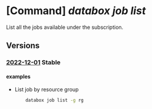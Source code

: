 # [Command] _databox job list_

List all the jobs available under the subscription.

## Versions

### [2022-12-01](/Resources/mgmt-plane/L3N1YnNjcmlwdGlvbnMve30vcHJvdmlkZXJzL21pY3Jvc29mdC5kYXRhYm94L2pvYnM=/2022-12-01.xml) **Stable**

<!-- mgmt-plane /subscriptions/{}/providers/microsoft.databox/jobs 2022-12-01 -->
<!-- mgmt-plane /subscriptions/{}/resourcegroups/{}/providers/microsoft.databox/jobs 2022-12-01 -->

#### examples

- List job by resource group
    ```bash
        databox job list -g rg
    ```
